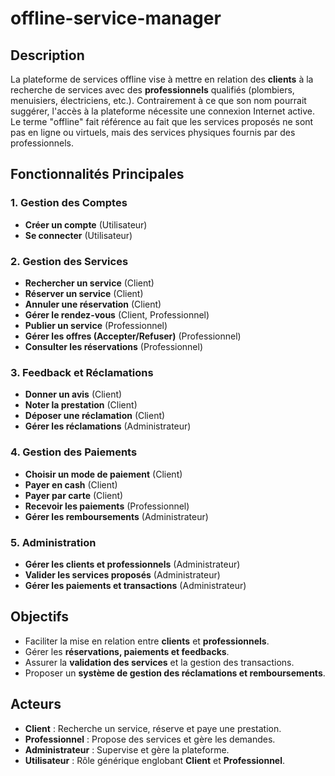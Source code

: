 # offline-service-manager

## Description

La plateforme de services offline vise à mettre en relation des **clients** à la recherche de services avec des **professionnels** qualifiés (plombiers, menuisiers, électriciens, etc.). Contrairement à ce que son nom pourrait suggérer, l'accès à la plateforme nécessite une connexion Internet active. Le terme "offline" fait référence au fait que les services proposés ne sont pas en ligne ou virtuels, mais des services physiques fournis par des professionnels.

## Fonctionnalités Principales

### 1. Gestion des Comptes
- **Créer un compte** (Utilisateur)
- **Se connecter** (Utilisateur)

### 2. Gestion des Services
- **Rechercher un service** (Client)
- **Réserver un service** (Client)
- **Annuler une réservation** (Client)
- **Gérer le rendez-vous** (Client, Professionnel)
- **Publier un service** (Professionnel)
- **Gérer les offres (Accepter/Refuser)** (Professionnel)
- **Consulter les réservations** (Professionnel)

### 3. Feedback et Réclamations
- **Donner un avis** (Client)
- **Noter la prestation** (Client)
- **Déposer une réclamation** (Client)
- **Gérer les réclamations** (Administrateur)

### 4. Gestion des Paiements
- **Choisir un mode de paiement** (Client)
- **Payer en cash** (Client)
- **Payer par carte** (Client)
- **Recevoir les paiements** (Professionnel)
- **Gérer les remboursements** (Administrateur)

### 5. Administration
- **Gérer les clients et professionnels** (Administrateur)
- **Valider les services proposés** (Administrateur)
- **Gérer les paiements et transactions** (Administrateur)

## Objectifs
- Faciliter la mise en relation entre **clients** et **professionnels**.
- Gérer les **réservations, paiements et feedbacks**.
- Assurer la **validation des services** et la gestion des transactions.
- Proposer un **système de gestion des réclamations et remboursements**.

## Acteurs
- **Client** : Recherche un service, réserve et paye une prestation.
- **Professionnel** : Propose des services et gère les demandes.
- **Administrateur** : Supervise et gère la plateforme.
- **Utilisateur** : Rôle générique englobant **Client** et **Professionnel**.
